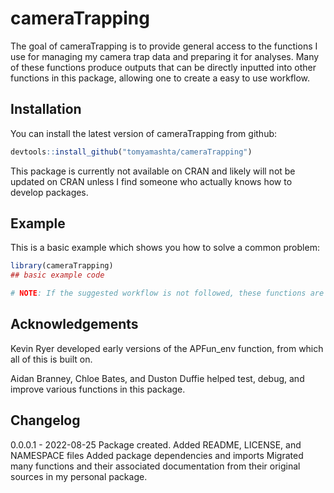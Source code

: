 
# cameraTrapping

<!-- badges: start -->
<!-- badges: end -->

The goal of cameraTrapping is to provide general access to the functions I use for managing my camera trap data and preparing it for analyses. Many of these functions produce outputs that can be directly inputted into other functions in this package, allowing one to create a easy to use workflow.

## Installation

You can install the latest version of cameraTrapping from github:

``` r
devtools::install_github("tomyamashta/cameraTrapping")
```

This package is currently not available on CRAN and likely will not be updated on CRAN unless I find someone who actually knows how to develop packages. 

## Example

This is a basic example which shows you how to solve a common problem:

``` r
library(cameraTrapping)
## basic example code

# NOTE: If the suggested workflow is not followed, these functions are likely to result in errors. I have put in checks for some functions which will produce warnings or errors if something is wrong but I cannot guarantee that these will always work. 
```

## Acknowledgements
Kevin Ryer developed early versions of the APFun_env function, from which all of this is built on. 

Aidan Branney, Chloe Bates, and Duston Duffie helped test, debug, and improve various functions in this package. 


## Changelog
0.0.0.1 - 2022-08-25
  Package created. 
  Added README, LICENSE, and NAMESPACE files
  Added package dependencies and imports
  Migrated many functions and their associated documentation from their original sources in my personal package.
  
